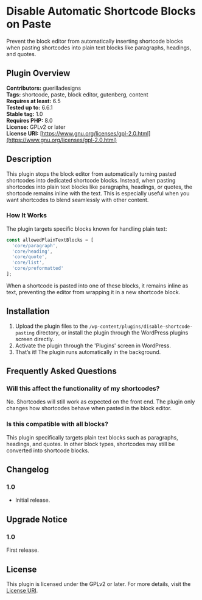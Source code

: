 # Disable Automatic Shortcode Blocks on Paste
Prevent the block editor from automatically inserting shortcode blocks when pasting shortcodes into plain text blocks like paragraphs, headings, and quotes.

## Plugin Overview
**Contributors:** guerilladesigns  
**Tags:** shortcode, paste, block editor, gutenberg, content  
**Requires at least:** 6.5  
**Tested up to:** 6.6.1  
**Stable tag:** 1.0  
**Requires PHP:** 8.0  
**License:** GPLv2 or later  
**License URI:** [https://www.gnu.org/licenses/gpl-2.0.html](https://www.gnu.org/licenses/gpl-2.0.html)

## Description
This plugin stops the block editor from automatically turning pasted shortcodes into dedicated shortcode blocks. Instead, when pasting shortcodes into plain text blocks like paragraphs, headings, or quotes, the shortcode remains inline with the text. This is especially useful when you want shortcodes to blend seamlessly with other content.

### How It Works
The plugin targets specific blocks known for handling plain text:
```javascript
const allowedPlainTextBlocks = [
  'core/paragraph',
  'core/heading',
  'core/quote',
  'core/list',
  'core/preformatted'
];
```
When a shortcode is pasted into one of these blocks, it remains inline as text, preventing the editor from wrapping it in a new shortcode block.

## Installation
1. Upload the plugin files to the `/wp-content/plugins/disable-shortcode-pasting` directory, or install the plugin through the WordPress plugins screen directly.
2. Activate the plugin through the 'Plugins' screen in WordPress.
3. That’s it! The plugin runs automatically in the background.

## Frequently Asked Questions

### Will this affect the functionality of my shortcodes?
No. Shortcodes will still work as expected on the front end. The plugin only changes how shortcodes behave when pasted in the block editor.

### Is this compatible with all blocks?
This plugin specifically targets plain text blocks such as paragraphs, headings, and quotes. In other block types, shortcodes may still be converted into shortcode blocks.

## Changelog
### 1.0
* Initial release.

## Upgrade Notice
### 1.0
First release.

## License
This plugin is licensed under the GPLv2 or later. For more details, visit the [License URI](https://www.gnu.org/licenses/gpl-2.0.html).
